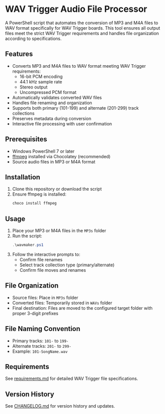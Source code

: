 # WAV Trigger Audio File Processor

A PowerShell script that automates the conversion of MP3 and M4A files to WAV format specifically for WAV Trigger boards. This tool ensures all output files meet the strict WAV Trigger requirements and handles file organization according to specifications.

## Features

- Converts MP3 and M4A files to WAV format meeting WAV Trigger requirements:
  - 16-bit PCM encoding
  - 44.1 kHz sample rate
  - Stereo output
  - Uncompressed PCM format
- Automatically validates converted WAV files
- Handles file renaming and organization
- Supports both primary (101-199) and alternate (201-299) track collections
- Preserves metadata during conversion
- Interactive file processing with user confirmation

## Prerequisites

- Windows PowerShell 7 or later
- [ffmpeg](https://ffmpeg.org/) installed via Chocolatey (recommended)
- Source audio files in MP3 or M4A format

## Installation

1. Clone this repository or download the script
2. Ensure ffmpeg is installed:
   ```powershell
   choco install ffmpeg
   ```

## Usage

1. Place your MP3 or M4A files in the `MP3s` folder
2. Run the script:
   ```powershell
   .\wavmaker.ps1
   ```
3. Follow the interactive prompts to:
   - Confirm file renames
   - Select track collection type (primary/alternate)
   - Confirm file moves and renames

## File Organization

- Source files: Place in `MP3s` folder
- Converted files: Temporarily stored in `WAVs` folder
- Final destination: Files are moved to the configured target folder with proper 3-digit prefixes

## File Naming Convention

- Primary tracks: `101-` to `199-`
- Alternate tracks: `201-` to `299-`
- Example: `101-SongName.wav`

## Requirements

See [requirements.md](requirements.md) for detailed WAV Trigger file specifications.

## Version History

See [CHANGELOG.md](CHANGELOG.md) for version history and updates. 